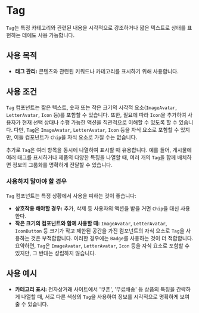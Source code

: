 # Tag

`Tag`는 특정 카테고리와 관련된 내용을 시각적으로 강조하거나 짧은 텍스트로 상태를 표현하는 데에도 사용 가능합니다.

## 사용 목적

- **태그 관리:** 콘텐츠와 관련된 키워드나 카테고리를 표시하기 위해 사용합니다.

## 사용 조건

`Tag` 컴포넌트는 짧은 텍스트, 숫자 또는 작은 크기의 시각적 요소(`ImageAvatar`, `LetterAvatar`, `Icon` 등)를 포함할 수 있습니다. 또한, 필요에 따라 `Icon`을 추가하여 사용자가 현재 선택 상태나 수행 가능한 액션을 직관적으로 이해할 수 있도록 할 수 있습니다. 다만, `Tag`은 `ImageAvatar`, `LetterAvatar`, `Icon` 등을 자식 요소로 포함할 수 있지만, 이들 컴포넌트가 `Chip`을 자식 요소로 가질 수는 없습니다.

추가로 `Tag`은 여러 항목을 동시에 나열하여 표시할 때 유용합니다. 예를 들어, 게시물에 여러 태그를 표시하거나 제품의 다양한 특징을 나열할 때, 여러 개의 `Tag`을 함께 배치하면 정보의 그룹화를 명확하게 전달할 수 있습니다.


### 사용하지 말아야 할 경우

`Tag` 컴포넌트는 특정 상황에서 사용을 피하는 것이 좋습니다:

- **상호작용 해야할 경우:** 추가, 삭제 등 사용자의 액션을 받을 거면 `Chip`을 대신 사용한다.
- **작은 크기의 컴포넌트와 함께 사용할 때:** `ImageAvatar`, `LetterAvatar`, `IconButton` 등 크기가 작고 제한된 공간을 가진 컴포넌트의 자식 요소로 `Tag`을 사용하는 것은 부적합합니다. 이러한 경우에는 `Badge`를 사용하는 것이 더 적합합니다. 요약하면, `Tag`은 `ImageAvatar`, `LetterAvatar`, `Icon` 등을 자식 요소로 포함할 수 있지만, 그 반대는 성립하지 않습니다.

## 사용 예시

- **카테고리 표시:** 전자상거래 사이트에서 '쿠폰', '무료배송' 등 상품의 특징을 간략하게 나열할 때, 서로 다른 색상의 `Tag`을 사용하여 정보를 시각적으로 명확하게 보여줄 수 있습니다.
